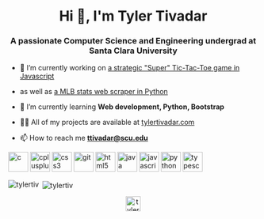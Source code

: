 <h1 align="center">Hi 👋, I'm Tyler Tivadar</h1>
<h3 align="center">A passionate Computer Science and Engineering undergrad at Santa Clara University</h3>

- 🔭 I’m currently working on [a strategic "Super" Tic-Tac-Toe game in Javascript](https://github.com/tylertiv/SuperTicTacToe)

-    as well as [a MLB stats web scraper in Python](https://github.com/tylertiv/MLB-Stats)

- 🌱 I’m currently learning **Web development, Python, Bootstrap**

- 👨‍💻 All of my projects are available at [tylertivadar.com](tylertivadar.com)

- 📫 How to reach me **ttivadar@scu.edu**

<p align="left"><img src="https://devicons.github.io/devicon/devicon.git/icons/c/c-original.svg" alt="c" width="40" height="40"/> <img src="https://devicons.github.io/devicon/devicon.git/icons/cplusplus/cplusplus-original.svg" alt="cplusplus" width="40" height="40"/> <img src="https://devicons.github.io/devicon/devicon.git/icons/css3/css3-original-wordmark.svg" alt="css3" width="40" height="40"/> <img src="https://www.vectorlogo.zone/logos/git-scm/git-scm-icon.svg" alt="git" width="40" height="40"/> <img src="https://devicons.github.io/devicon/devicon.git/icons/html5/html5-original-wordmark.svg" alt="html5" width="40" height="40"/> <img src="https://devicons.github.io/devicon/devicon.git/icons/java/java-original-wordmark.svg" alt="java" width="40" height="40"/> <img src="https://devicons.github.io/devicon/devicon.git/icons/javascript/javascript-original.svg" alt="javascript" width="40" height="40"/> <img src="https://devicons.github.io/devicon/devicon.git/icons/python/python-original.svg" alt="python" width="40" height="40"/> <img src="https://devicons.github.io/devicon/devicon.git/icons/typescript/typescript-original.svg" alt="typescript" width="40" height="40"/></p><p><img align="left" src="https://github-readme-stats.vercel.app/api/top-langs/?username=tylertiv&layout=compact&hide=html" alt="tylertiv" /></p>

<p>&nbsp;<img align="center" src="https://github-readme-stats.vercel.app/api?username=tylertiv&show_icons=true" alt="tylertiv" /></p>

<p align="center">
<a href="https://linkedin.com/in/tylertivadar" target="blank"><img align="center" src="https://cdn.jsdelivr.net/npm/simple-icons@3.0.1/icons/linkedin.svg" alt="tylertivadar" height="30" width="30" /></a>
</p>
